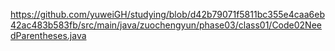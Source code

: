 https://github.com/yuweiGH/studying/blob/d42b79071f5811bc355e4caa6eb42ac483b583fb/src/main/java/zuochengyun/phase03/class01/Code02NeedParentheses.java